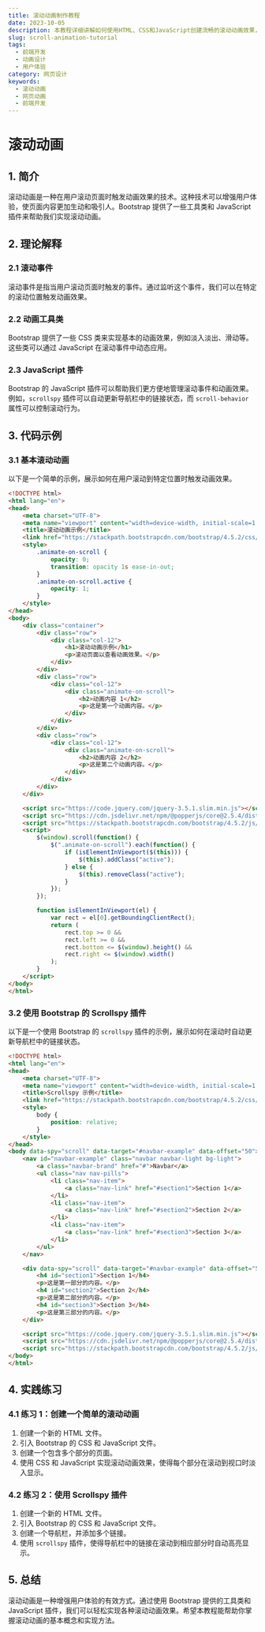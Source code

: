 ```yaml
---
title: 滚动动画制作教程
date: 2023-10-05
description: 本教程详细讲解如何使用HTML、CSS和JavaScript创建流畅的滚动动画效果，提升网页的视觉吸引力。
slug: scroll-animation-tutorial
tags:
  - 前端开发
  - 动画设计
  - 用户体验
category: 网页设计
keywords:
  - 滚动动画
  - 网页动画
  - 前端开发
---
```


# 滚动动画

## 1. 简介

滚动动画是一种在用户滚动页面时触发动画效果的技术。这种技术可以增强用户体验，使页面内容更加生动和吸引人。Bootstrap 提供了一些工具类和 JavaScript 插件来帮助我们实现滚动动画。

## 2. 理论解释

### 2.1 滚动事件

滚动事件是指当用户滚动页面时触发的事件。通过监听这个事件，我们可以在特定的滚动位置触发动画效果。

### 2.2 动画工具类

Bootstrap 提供了一些 CSS 类来实现基本的动画效果，例如淡入淡出、滑动等。这些类可以通过 JavaScript 在滚动事件中动态应用。

### 2.3 JavaScript 插件

Bootstrap 的 JavaScript 插件可以帮助我们更方便地管理滚动事件和动画效果。例如，`scrollspy` 插件可以自动更新导航栏中的链接状态，而 `scroll-behavior` 属性可以控制滚动行为。

## 3. 代码示例

### 3.1 基本滚动动画

以下是一个简单的示例，展示如何在用户滚动到特定位置时触发动画效果。

```html
<!DOCTYPE html>
<html lang="en">
<head>
    <meta charset="UTF-8">
    <meta name="viewport" content="width=device-width, initial-scale=1.0">
    <title>滚动动画示例</title>
    <link href="https://stackpath.bootstrapcdn.com/bootstrap/4.5.2/css/bootstrap.min.css" rel="stylesheet">
    <style>
        .animate-on-scroll {
            opacity: 0;
            transition: opacity 1s ease-in-out;
        }
        .animate-on-scroll.active {
            opacity: 1;
        }
    </style>
</head>
<body>
    <div class="container">
        <div class="row">
            <div class="col-12">
                <h1>滚动动画示例</h1>
                <p>滚动页面以查看动画效果。</p>
            </div>
        </div>
        <div class="row">
            <div class="col-12">
                <div class="animate-on-scroll">
                    <h2>动画内容 1</h2>
                    <p>这是第一个动画内容。</p>
                </div>
            </div>
        </div>
        <div class="row">
            <div class="col-12">
                <div class="animate-on-scroll">
                    <h2>动画内容 2</h2>
                    <p>这是第二个动画内容。</p>
                </div>
            </div>
        </div>
    </div>

    <script src="https://code.jquery.com/jquery-3.5.1.slim.min.js"></script>
    <script src="https://cdn.jsdelivr.net/npm/@popperjs/core@2.5.4/dist/umd/popper.min.js"></script>
    <script src="https://stackpath.bootstrapcdn.com/bootstrap/4.5.2/js/bootstrap.min.js"></script>
    <script>
        $(window).scroll(function() {
            $(".animate-on-scroll").each(function() {
                if (isElementInViewport($(this))) {
                    $(this).addClass("active");
                } else {
                    $(this).removeClass("active");
                }
            });
        });

        function isElementInViewport(el) {
            var rect = el[0].getBoundingClientRect();
            return (
                rect.top >= 0 &&
                rect.left >= 0 &&
                rect.bottom <= $(window).height() &&
                rect.right <= $(window).width()
            );
        }
    </script>
</body>
</html>
```

### 3.2 使用 Bootstrap 的 Scrollspy 插件

以下是一个使用 Bootstrap 的 `scrollspy` 插件的示例，展示如何在滚动时自动更新导航栏中的链接状态。

```html
<!DOCTYPE html>
<html lang="en">
<head>
    <meta charset="UTF-8">
    <meta name="viewport" content="width=device-width, initial-scale=1.0">
    <title>Scrollspy 示例</title>
    <link href="https://stackpath.bootstrapcdn.com/bootstrap/4.5.2/css/bootstrap.min.css" rel="stylesheet">
    <style>
        body {
            position: relative;
        }
    </style>
</head>
<body data-spy="scroll" data-target="#navbar-example" data-offset="50">
    <nav id="navbar-example" class="navbar navbar-light bg-light">
        <a class="navbar-brand" href="#">Navbar</a>
        <ul class="nav nav-pills">
            <li class="nav-item">
                <a class="nav-link" href="#section1">Section 1</a>
            </li>
            <li class="nav-item">
                <a class="nav-link" href="#section2">Section 2</a>
            </li>
            <li class="nav-item">
                <a class="nav-link" href="#section3">Section 3</a>
            </li>
        </ul>
    </nav>

    <div data-spy="scroll" data-target="#navbar-example" data-offset="50">
        <h4 id="section1">Section 1</h4>
        <p>这是第一部分的内容。</p>
        <h4 id="section2">Section 2</h4>
        <p>这是第二部分的内容。</p>
        <h4 id="section3">Section 3</h4>
        <p>这是第三部分的内容。</p>
    </div>

    <script src="https://code.jquery.com/jquery-3.5.1.slim.min.js"></script>
    <script src="https://cdn.jsdelivr.net/npm/@popperjs/core@2.5.4/dist/umd/popper.min.js"></script>
    <script src="https://stackpath.bootstrapcdn.com/bootstrap/4.5.2/js/bootstrap.min.js"></script>
</body>
</html>
```

## 4. 实践练习

### 4.1 练习 1：创建一个简单的滚动动画

1. 创建一个新的 HTML 文件。
2. 引入 Bootstrap 的 CSS 和 JavaScript 文件。
3. 创建一个包含多个部分的页面。
4. 使用 CSS 和 JavaScript 实现滚动动画效果，使得每个部分在滚动到视口时淡入显示。

### 4.2 练习 2：使用 Scrollspy 插件

1. 创建一个新的 HTML 文件。
2. 引入 Bootstrap 的 CSS 和 JavaScript 文件。
3. 创建一个导航栏，并添加多个链接。
4. 使用 `scrollspy` 插件，使得导航栏中的链接在滚动到相应部分时自动高亮显示。

## 5. 总结

滚动动画是一种增强用户体验的有效方式。通过使用 Bootstrap 提供的工具类和 JavaScript 插件，我们可以轻松实现各种滚动动画效果。希望本教程能帮助你掌握滚动动画的基本概念和实现方法。
